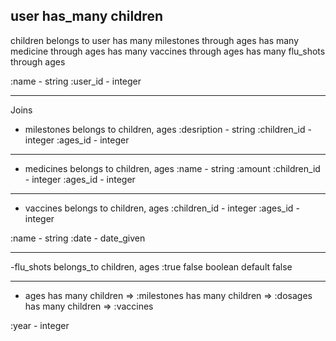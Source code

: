 user 
has_many children
-----------------
children
belongs to user
has many milestones through ages
has many medicine through ages
has many vaccines through ages
has many flu_shots through ages


:name - string
:user_id - integer

-------------------

Joins

- milestones
belongs to children, ages
:desription - string
:children_id - integer
:ages_id - integer

------------
- medicines 
belongs to children, ages
:name - string
:amount 
:children_id - integer
:ages_id - integer

------------
- vaccines 
belongs to children, ages
:children_id - integer
:ages_id - integer

:name - string 
:date - date_given

-----------

-flu_shots
belongs_to children, ages
:true false boolean default false

---------------------------
- ages
has many children => :milestones
has many children => :dosages
has many children => :vaccines

:year  - integer



